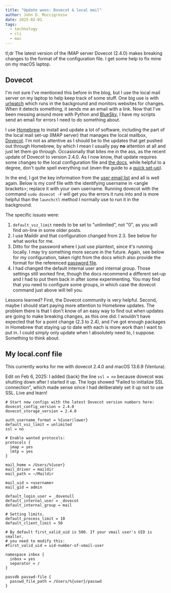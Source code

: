 ```yaml
---
title: "Update woes: Dovecot & local mail"
author: John D. Muccigrosso
date: 2025-02-01
tags:
  - technology
  - cli
  - mac
---
```


tl;dr The latest version of the IMAP server Dovecot (2.4.0) makes breaking changes to the format of the configuration file. I get some help to fix mine on my macOS laptop.

## Dovecot

I'm not sure I've mentioned this before in the blog, but I use the local mail server on my laptop to help keep track of some stuff. One big use is with [urlwatch](https://urlwatch.readthedocs.io/en/latest/) which runs in the background and monitors websites for changes. When it detects something, it sends me an email with a link. Now that I've been messing around more with Python and [BlueSky](http://bsky.app/), I have my scripts send an email for errors I need to do something about.

I use [Homebrew](http://brew.sh/) to install and update a lot of software, including the part of the local mail set-up (IMAP server) that manages the local mailbox, [Dovecot](https://www.dovecot.org/). I'm not as attentive as I should be to the updates that get pushed out through Homebrew, by which I mean I usually pay **no** attention at all and just let them go through. Occasionally that bites me in the ass, as the recent update of Dovecot to version 2.4.0. As I now know, that update requires some changes to the local configuration file and [the docs](https://doc.dovecot.org/), while helpful to a degree, don't quite spell everything out (even the guide to a [quick set-up](https://doc.dovecot.org/main/core/config/guides/quick.html)).

In the end, I got the key information from the [user email list](https://www.dovecot.org/mailing-lists/) and all is well again. Below is my conf file with the identifying username in \<angle brackets\>; replace it with your own username. Running dovecot with the command `sudo dovecot -F` will get you the errors it runs into and is more helpful than the `launchctl` method I normally use to run it in the background.

The specific issues were:

1. `default_vsz_limit` needs to be set to "unlimited", not "0", as you will find on-line in some older posts.
2. I use Maildir and that configuration changed from 2.3. See below for what works for me.
3. Ditto for the password where I just use plaintext, since it's running locally. I may try something more secure in the future. Again, see below for my configuration, taken right from the docs which also provide the format for the referenced [password file](https://doc.dovecotpro.com/3.0.1/core/config/auth/passdb.html).
4. I had changed the default internal user and internal group. Those settings still worked fine, though the docs recommend a different set-up and I had to put them back in after some experimenting. You may find that you need to configure some groups, in which case the dovecot command just above will tell you.

Lessons learned? First, the Dovecot community is very helpful. Second, maybe I should start paying more attention to Homebrew updates. The problem there is that I don't know of an easy way to find out when updates are going to make breaking changes, as this one did. I wouldn't have expected that for a point change (2.3 to 2.4), and I've got enough packages in Homebrew that staying up to date with each is more work than I want to put in. I could simply only update when I absolutely need to, I suppose. Something to think about.

## My local.conf file

This currently works for me with dovecot 2.4.0 and macOS 13.6.9 (Ventura).

Edit on Feb 6, 2025: I added (back) the line `ssl = no` because dovecot was shutting down after I started it up. The logs showed "Failed to initialize SSL connection", which made sense since I had deliberately set it up not to use SSL. Live and learn!

```
# Start new configs with the latest Dovecot version numbers here:
dovecot_config_version = 2.4.0
dovecot_storage_version = 2.4.0

auth_username_format = %{user|lower}
default_vsz_limit = unlimited
ssl = no

# Enable wanted protocols:
protocols {
  imap = yes
  lmtp = yes
}

mail_home = /Users/%{user}
mail_driver = maildir
mail_path = ~/Maildir

mail_uid = <username>
mail_gid = admin

default_login_user = _dovenull
default_internal_user = _dovecot
default_internal_group = mail

# Setting limits.
default_process_limit = 10
default_client_limit = 50

# By default first_valid_uid is 500. If your vmail user's UID is smaller,
# you need to modify this:
#first_valid_uid = uid-number-of-vmail-user

namespace inbox {
  inbox = yes
  separator = /
}

passdb passwd-file {
  passwd_file_path = /Users/%{user}/passwd
}
```
